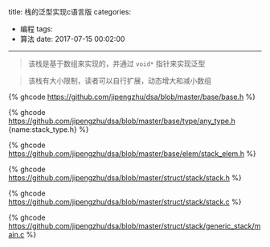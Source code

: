 title: 栈的泛型实现c语言版
categories:
  - 编程
tags:
  - 算法
date: 2017-07-15 00:02:00
---
> 该栈是基于数组来实现的，并通过 `void*` 指针来实现泛型

> 该栈有大小限制，读者可以自行扩展，动态增大和减小数组

{% ghcode https://github.com/jipengzhu/dsa/blob/master/base/base.h %}

{% ghcode https://github.com/jipengzhu/dsa/blob/master/base/type/any_type.h {name:stack_type.h} %}

{% ghcode https://github.com/jipengzhu/dsa/blob/master/base/elem/stack_elem.h %}

{% ghcode https://github.com/jipengzhu/dsa/blob/master/struct/stack/stack.h %}

{% ghcode https://github.com/jipengzhu/dsa/blob/master/struct/stack/stack.c %}

{% ghcode https://github.com/jipengzhu/dsa/blob/master/struct/stack/generic_stack/main.c %}